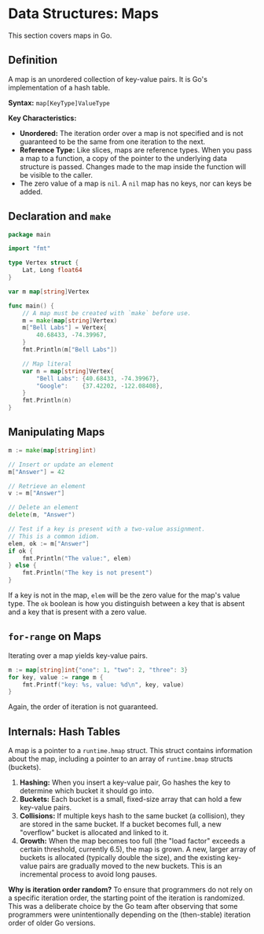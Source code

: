 # Data Structures: Maps

This section covers maps in Go.

## Definition

A map is an unordered collection of key-value pairs. It is Go's implementation of a hash table.

**Syntax:** `map[KeyType]ValueType`

**Key Characteristics:**
- **Unordered:** The iteration order over a map is not specified and is not guaranteed to be the same from one iteration to the next.
- **Reference Type:** Like slices, maps are reference types. When you pass a map to a function, a copy of the pointer to the underlying data structure is passed. Changes made to the map inside the function will be visible to the caller.
- The zero value of a map is `nil`. A `nil` map has no keys, nor can keys be added.

## Declaration and `make`

```go
package main

import "fmt"

type Vertex struct {
    Lat, Long float64
}

var m map[string]Vertex

func main() {
    // A map must be created with `make` before use.
    m = make(map[string]Vertex)
    m["Bell Labs"] = Vertex{
        40.68433, -74.39967,
    }
    fmt.Println(m["Bell Labs"])

    // Map literal
    var n = map[string]Vertex{
        "Bell Labs": {40.68433, -74.39967},
        "Google":    {37.42202, -122.08408},
    }
    fmt.Println(n)
}
```

## Manipulating Maps

```go
m := make(map[string]int)

// Insert or update an element
m["Answer"] = 42

// Retrieve an element
v := m["Answer"]

// Delete an element
delete(m, "Answer")

// Test if a key is present with a two-value assignment.
// This is a common idiom.
elem, ok := m["Answer"]
if ok {
    fmt.Println("The value:", elem)
} else {
    fmt.Println("The key is not present")
}
```
If a key is not in the map, `elem` will be the zero value for the map's value type. The `ok` boolean is how you distinguish between a key that is absent and a key that is present with a zero value.

## `for-range` on Maps

Iterating over a map yields key-value pairs.

```go
m := map[string]int{"one": 1, "two": 2, "three": 3}
for key, value := range m {
    fmt.Printf("key: %s, value: %d\n", key, value)
}
```
Again, the order of iteration is not guaranteed.

## Internals: Hash Tables

A map is a pointer to a `runtime.hmap` struct. This struct contains information about the map, including a pointer to an array of `runtime.bmap` structs (buckets).

1.  **Hashing:** When you insert a key-value pair, Go hashes the key to determine which bucket it should go into.
2.  **Buckets:** Each bucket is a small, fixed-size array that can hold a few key-value pairs.
3.  **Collisions:** If multiple keys hash to the same bucket (a collision), they are stored in the same bucket. If a bucket becomes full, a new "overflow" bucket is allocated and linked to it.
4.  **Growth:** When the map becomes too full (the "load factor" exceeds a certain threshold, currently 6.5), the map is grown. A new, larger array of buckets is allocated (typically double the size), and the existing key-value pairs are gradually moved to the new buckets. This is an incremental process to avoid long pauses.

**Why is iteration order random?**
To ensure that programmers do not rely on a specific iteration order, the starting point of the iteration is randomized. This was a deliberate choice by the Go team after observing that some programmers were unintentionally depending on the (then-stable) iteration order of older Go versions. 